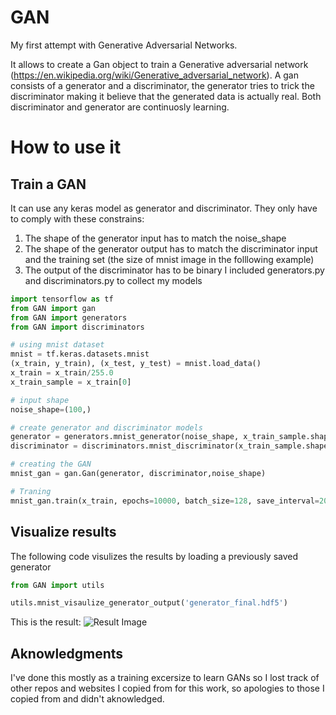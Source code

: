 # GAN
My first attempt with Generative Adversarial Networks. 

It allows to create a Gan object to train a Generative adversarial network (https://en.wikipedia.org/wiki/Generative_adversarial_network).
A gan consists of a generator and a discriminator, the generator tries to trick the discriminator making it believe that the generated data is actually real. Both discriminator and generator are continuosly learning.

# How to use it
## Train a GAN
It can use any keras model as generator and discriminator. They only have to comply with these constrains:
1. The shape of the generator input has to match the noise_shape
2. The shape of the generator output has to match the discriminator input and the training set (the size of mnist image in the folllowing example)
3. The output of the discriminator has to be binary 
I included generators.py and discriminators.py to collect my models

```python
import tensorflow as tf
from GAN import gan
from GAN import generators
from GAN import discriminators

# using mnist dataset
mnist = tf.keras.datasets.mnist
(x_train, y_train), (x_test, y_test) = mnist.load_data()
x_train = x_train/255.0
x_train_sample = x_train[0]

# input shape
noise_shape=(100,)

# create generator and discriminator models
generator = generators.mnist_generator(noise_shape, x_train_sample.shape)
discriminator = discriminators.mnist_discriminator(x_train_sample.shape)

# creating the GAN
mnist_gan = gan.Gan(generator, discriminator,noise_shape)

# Traning
mnist_gan.train(x_train, epochs=10000, batch_size=128, save_interval=200)
```

## Visualize results
The following code visulizes the results by loading a previously saved generator
```python
from GAN import utils

utils.mnist_visaulize_generator_output('generator_final.hdf5')
```
This is the result:
![Result Image](https://i.imgur.com/N8csSEu.png)

## Aknowledgments
I've done this mostly as a training excersize to learn GANs so I lost track of other repos and websites I copied from for this work, so apologies to those I copied from and didn't aknowledged.
